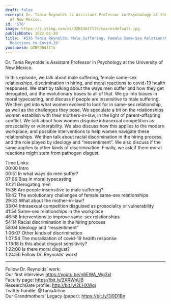 ```yaml
---
draft: false
excerpt: Dr. Tania Reynolds is Assistant Professor in Psychology at the University
  of New Mexico.
id: '576'
image: https://i.ytimg.com/vi/QZBS364fIlk/maxresdefault.jpg
publishDate: 2022-01-20
title: '#576 Tania Reynolds: Male Suffering, Female Same-Sex Relationships, and Moral
  Reactions to Covid-19'
youtubeid: QZBS364fIlk
---
```

<div class="timelinks">

Dr. Tania Reynolds is Assistant Professor in Psychology at the University of New Mexico.

In this episode, we talk about male suffering, female same-sex relationships, discrimination in hiring, and moral reactions to covid-19 health responses. We start by talking about the ways men suffer and how they get derogated, and the evolutionary bases to all of that. We go into biases in moral typecasting, and discuss if people are insensitive to male suffering. We then get into what women evolved to look for in same-sex relationship, as well as the challenges they pose. We speculate a bit on the relationships women establish with their mothers-in-law, in the light of parent-offspring conflict. We talk about how women disguise intrasexual competition as prosociality or vulnerability. We also discuss how this applies to the modern workplace, and possible interventions to help women navigate these relationships. We then talk about racial discrimination in the hiring process, and the role played by ideology and “ressentiment”. We also discuss if the same applies to other kinds of discrimination. Finally, we ask if there moral reactions might stem from pathogen disgust.

Time Links:  
<time>00:00</time> Intro  
<time>00:51</time> In what ways do men suffer?  
<time>07:06</time> Bias in moral typecasting  
<time>10:21</time> Derogating men  
<time>15:36</time> Are people insensitive to male suffering?  
<time>18:42</time> The evolutionary challenges of female same-sex relationships  
<time>29:32</time> What about the mother-in-law?  
<time>33:04</time> Intrasexual competition disguised as prosociality or vulnerability  
<time>41:54</time> Same-sex relationships in the workplace  
<time>46:58</time> Interventions to improve same-sex relationships  
<time>54:14</time> Racial discrimination in the hiring process  
<time>58:04</time> Ideology and “ressentiment”  
<time>1:06:07</time> Other kinds of discrimination  
<time>1:07:54</time> The moralization of covid-19 health response  
<time>1:18:18</time> Is this about disgust sensitivity?  
<time>1:22:00</time> Is there moral disgust?  
<time>1:24:56</time> Follow Dr. Reynolds’ work!

---

Follow Dr. Reynolds’ work:  
Our first interview: https://youtu.be/n6EWA_Wg3xI  
Faculty page: https://bit.ly/2XRWnUB  
ResearchGate profile: http://bit.ly/2LHXWgj  
Twitter handle: @TaniaArline  
Our Grandmothers’ Legacy (paper): https://bit.ly/3i9D1Bn
</div>

